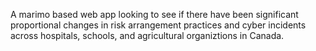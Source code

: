 A marimo based web app looking to see if there have been significant proportional changes in risk arrangement practices and cyber incidents across hospitals, schools, and agricultural organiztions in Canada.
